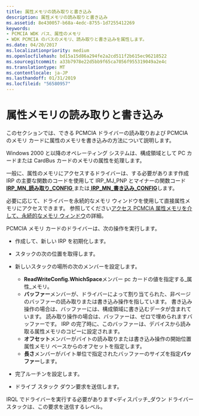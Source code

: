 ```yaml
---
title: 属性メモリの読み取りと書き込み
description: 属性メモリの読み取りと書き込み
ms.assetid: 8e430057-b68a-4edc-8755-1d7255412269
keywords:
- PCMCIA WDK バス、属性のメモリ
- WDK PCMCIA のバスのメモリ、読み取りと書き込みを属性します。
ms.date: 04/20/2017
ms.localizationpriority: medium
ms.openlocfilehash: bd15a15d86a294fe2a2cd511f2b615ec96218522
ms.sourcegitcommit: a33b7978e22d5bb9f65ca7056f955319049a2e4c
ms.translationtype: MT
ms.contentlocale: ja-JP
ms.lasthandoff: 01/31/2019
ms.locfileid: "56580957"
---
```

# <a name="read-and-write-attribute-memory"></a>属性メモリの読み取りと書き込み





このセクションでは、できる PCMCIA ドライバーの読み取りおよび PCMCIA のメモリ カードに属性のメモリを書き込みの方法について説明します。

Windows 2000 と以降のオペレーティング システムは、構成領域として PC カードまたは CardBus カードのメモリの属性を処理します。

一般に、属性のメモリにアクセスするドライバーは、する必要があります作成 IRP の主要な関数のコードを使用して IRP\_MJ\_PNP とマイナーの関数コード[ **IRP\_MN\_読み取り\_CONFIG** ](https://msdn.microsoft.com/library/windows/hardware/ff551727)または[ **IRP\_MN\_書き込み\_CONFIG**](https://msdn.microsoft.com/library/windows/hardware/ff551769)します。

必要に応じて、ドライバーを永続的なメモリ ウィンドウを使用して直接属性メモリにアクセスできます。 参照してください[アクセス PCMCIA 属性メモリを介して、永続的なメモリ ウィンドウ](https://msdn.microsoft.com/library/windows/hardware/ff536901)の詳細。

PCMCIA メモリ カードのドライバーは、次の操作を実行します。

-   作成して、新しい IRP を初期化します。

-   スタックの次の位置を取得します。

-   新しいスタックの場所の次のメンバーを設定します。
    -   **ReadWriteConfig.WhichSpace**メンバー pc カードの値を指定する\_属性\_メモリ。
    -   **バッファー**メンバーが、ドライバーによって割り当てられた、非ページのバッファーの読み取りまたは書き込み操作を指しています。 書き込み操作の場合は、バッファーには、構成領域に書き込むデータが含まれています。 読み取り操作の場合は、バッファーは、ゼロで埋められますバッファーです。 IRP の完了時に、このバッファーは、デバイスから読み取る属性メモリのコピーに設定されます。
    -   **オフセット**メンバーがバイトの読み取りまたは書き込み操作の開始位置属性メモリ ベースからのオフセットを指定します。
    -   **長さ**メンバーがバイト単位で指定されたバッファーのサイズを指定**バッファー**します。
-   完了ルーチンを設定します。

-   ドライブ スタック ダウン要求を送信します。

IRQL でドライバーを実行する必要があります&lt;ディスパッチ\_ダウン ドライバー スタックは、この要求を送信するレベル。

 

 






